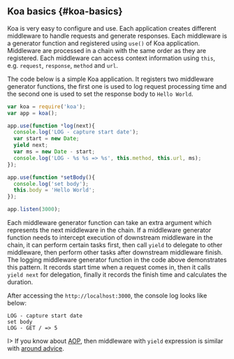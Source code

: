 ## Koa basics {#koa-basics}

Koa is very easy to configure and use. Each application creates different middleware to handle requests and generate responses. Each middleware is a generator function and registered using `use()` of Koa application. Middleware are processed in a chain with the same order as they are registered. Each middleware can access context information using `this`, e.g. `request`, `response`, `method` and `url`.

The code below is a simple Koa application. It registers two middleware generator functions, the first one is used to log request processing time and the second one is used to set the response body to `Hello World`.

```js
var koa = require('koa');
var app = koa();

app.use(function *log(next){
  console.log('LOG - capture start date');
  var start = new Date;
  yield next;
  var ms = new Date - start;
  console.log('LOG - %s %s => %s', this.method, this.url, ms);
});

app.use(function *setBody(){
  console.log('set body');
  this.body = 'Hello World';
});

app.listen(3000);
```

Each middleware generator function can take an extra argument which represents the next middleware in the chain. If a middleware generator function needs to intercept execution of downstream middleware in the chain, it can perform certain tasks first, then call `yield` to delegate to other middleware, then perform other tasks after downstream middleware finish. The logging middleware generator function in the code above demonstrates this pattern. It records start time when a request comes in, then it calls `yield next` for delegation, finally it records the finish time and calculates the duration.

After accessing the `http://localhost:3000`, the console log looks like below:

```plaintext
LOG - capture start date
set body
LOG - GET / => 5
```

I> If you know about [AOP](https://en.wikipedia.org/wiki/Aspect-oriented_programming), then middleware with `yield` expression is similar with [around advice](http://docs.spring.io/spring/docs/current/spring-framework-reference/html/aop.html#aop-ataspectj-around-advice).
